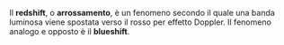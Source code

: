Il **redshift**, o **arrossamento**, è un fenomeno secondo il quale una banda luminosa viene spostata verso il rosso per effetto Doppler. Il fenomeno analogo e opposto è il **blueshift**.